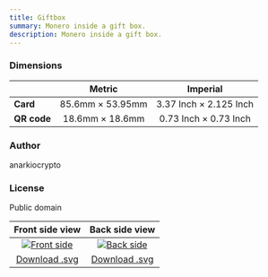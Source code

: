 ```yaml
---
title: Giftbox
summary: Monero inside a gift box.
description: Monero inside a gift box.
---
```


### Dimensions

|    | Metric | Imperial |
|----|:-----------:|:------:|
| **Card** | 85.6mm &times; 53.95mm | 3.37 Inch &times; 2.125 Inch |
| **QR code** | 18.6mm &times; 18.6mm | 0.73 Inch &times; 0.73 Inch |

### Author

anarkiocrypto

### License

Public domain

| Front side view | Back side view |
|:---------------:|:--------------:|
| [![Front side](/templates/giftbox/front.png)](/templates/giftbox/front.png) | [![Back side](/templates/giftbox/back.png)](/templates/giftbox/back.png) |
| [Download .svg](/templates/giftbox/front.svg) | [Download .svg](/templates/giftbox/back.svg) |
